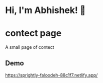 
# Hi, I'm Abhishek! 👋


# contect page

A small page of contect



## Demo

https://sprightly-faloodeh-88c1f7.netlify.app/


